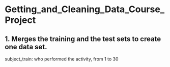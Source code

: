 # Getting_and_Cleaning_Data_Course_Project
## 1. Merges the training and the test sets to create one data set.
subject_train: who performed the activity, from 1 to 30
